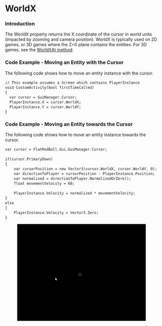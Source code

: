 # WorldX

### Introduction

The WorldX property returns the X coordinate of the cursor in world units (impacted by zooming and camera position). WorldX is typically used on 2D games, or 3D games where the Z=0 plane contains the entities. For 3D games, see the [WorldXAt method](worldxat.md).

### Code Example - Moving an Entity with the Cursor

The following code shows how to move an entity instance with the cursor.

```
// This example assumes a Screen which contains PlayerInstance
void CustomActivity(bool firstTimeCalled)
{
  var cursor = GuiManager.Cursor;
  PlayerInstance.X = cursor.WorldX;
  PlayerInstance.Y = cursor.WorldY;
}
```

### Code Example - Moving an Entity towards the Cursor

The following code shows how to move an entity instance towards the cursor.

```
var cursor = FlatRedBall.Gui.GuiManager.Cursor;

if(cursor.PrimaryDown)
{
    var cursorPosition = new Vector3(cursor.WorldX, cursor.WorldY, 0);
    var directionToPlayer = cursorPosition - PlayerInstance.Position;
    var normalized = directionToPlayer.NormalizedOrZero();
    float movementVelocity = 60;

    PlayerInstance.Velocity = normalized * movementVelocity;
}
else
{
    PlayerInstance.Velocity = Vector3.Zero;
}
```

<figure><img src="../../../../.gitbook/assets/2021-07-19_08-21-23.gif" alt=""><figcaption></figcaption></figure>
